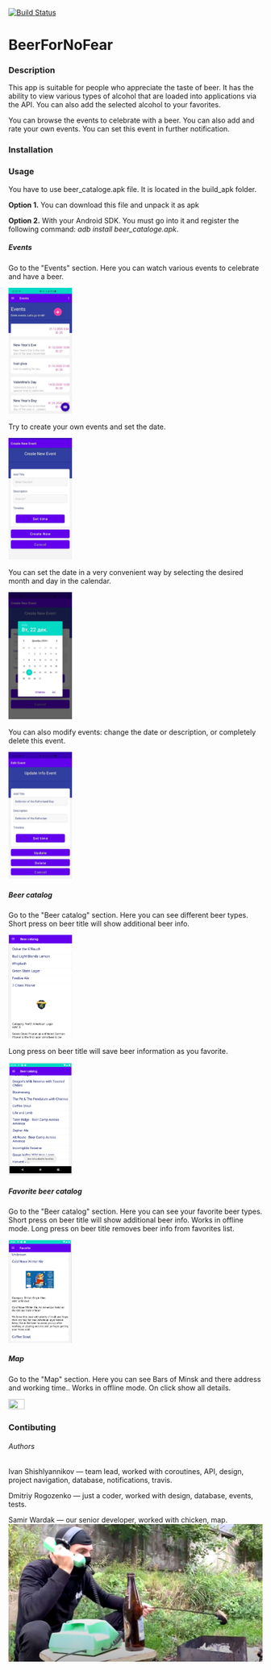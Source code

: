 
[![Build Status](https://travis-ci.com/rexxmagtar/beerfornofear.svg?branch=main)](https://travis-ci.com/rexxmagtar/beerfornofear)
# BeerForNoFear

### Description

This app is suitable for people who appreciate the taste of beer. It has the ability to view various types of alcohol that are loaded into applications via the API. You can also add the selected alcohol to your favorites. 

You can browse the events to celebrate with a beer. You can also add and rate your own events. You can set this event in further notification. 

### Installation 

### Usage

You have to use beer_cataloge.apk file. It is located in the build_apk folder.

<b>Option 1.</b> You can download this file and unpack it as apk

<b>Option 2.</b> With your Android SDK. You must go into it and register the following command: <i>adb install beer_cataloge.apk</i>.

##### Events
Go to the "Events" section. Here you can watch various events to celebrate and have a beer.

<img src="https://github.com/rexxmagtar/beerfornofear/blob/main/blob/usage_event_1.jpg" width="25%" height="50%">

Try to create your own events and set the date.

<img src="https://github.com/rexxmagtar/beerfornofear/blob/main/blob/usage_event_2.jpg" width="25%" height="50%">

You can set the date in a very convenient way by selecting the desired month and day in the calendar.

<img src="https://github.com/rexxmagtar/beerfornofear/blob/main/blob/usage_event_3.jpg" width="25%" height="50%">

You can also modify events: change the date or description, or completely delete this event.

<img src="https://github.com/rexxmagtar/beerfornofear/blob/main/blob/usage_event_4.jpg" width="25%" height="50%">


##### Beer catalog
Go to the "Beer catalog" section. Here you can see different beer types. Short press on beer title will show additional beer info.

<img src="https://github.com/rexxmagtar/beerfornofear/blob/main/blob/Catalog_usage_1.png" width="25%" height="50%">

Long press on beer title will save beer information as you favorite.

<img src="https://github.com/rexxmagtar/beerfornofear/blob/main/blob/Catalog_usage_2.png" width="25%" height="50%">

##### Favorite beer catalog

Go to the "Beer catalog" section. Here you can see your favorite beer types. Short press on beer title will show additional beer info.
Works in offline mode.
Long press on beer title removes beer info from favorites list.

<img src="https://github.com/rexxmagtar/beerfornofear/blob/main/blob/Favorite_beer_.png" width="25%" height="50%">

##### Map

Go to the "Map" section. Here you can see Bars of Minsk and there address and working time..
Works in offline mode.
On click show all details.

<img src="http://dl3.joxi.net/drive/2020/12/22/0028/0804/1893156/56/348affa8c4.jpg" width="25%" height="50%">

### Contibuting
###### Authors
Ivan Shishlyannikov — team lead, worked with coroutines, API, design, project navigation, database, notifications, travis.

Dmitriy Rogozenko — just a coder, worked with design, database, events, tests. 

Samir Wardak — our senior developer, worked with chicken, map.
![Python developer](https://github.com/rexxmagtar/beerfornofear/blob/main/blob/samuur.png)

